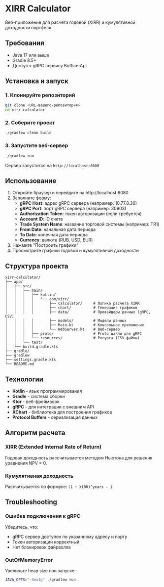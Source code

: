 # XIRR Calculator

Веб-приложение для расчета годовой (XIRR) и кумулятивной доходности портфеля.

## Требования

- Java 17 или выше
- Gradle 8.5+
- Доступ к gRPC сервису BofficerApi

## Установка и запуск

### 1. Клонируйте репозиторий
```bash
git clone <URL-вашего-репозитория>
cd xirr-calculator
```

### 2. Соберите проект
```bash
./gradlew clean build
```

### 3. Запустите веб-сервер
```bash
./gradlew run
```

Сервер запустится на `http://localhost:8080`

## Использование

1. Откройте браузер и перейдите на http://localhost:8080
2. Заполните форму:
   - **gRPC Host**: адрес gRPC сервера (например: 10.77.8.30)
   - **gRPC Port**: порт gRPC сервера (например: 30903)
   - **Authorization Token**: токен авторизации (если требуется)
   - **Account ID**: ID счета
   - **Trade System Name**: название торговой системы (например: TR1)
   - **From Date**: начальная дата периода
   - **To Date**: конечная дата периода
   - **Currency**: валюта (RUB, USD, EUR)
3. Нажмите "Построить графики"
4. Просмотрите графики годовой и кумулятивной доходности

## Структура проекта
```
xirr-calculator/
├── app/
│   ├── src/
│   │   ├── main/
│   │   │   ├── kotlin/
│   │   │   │   └── com/xirr/
│   │   │   │       ├── calculator/     # Логика расчета XIRR
│   │   │   │       ├── chart/          # Генерация графиков
│   │   │   │       ├── data/           # Провайдеры данных (gRPC, CSV)
│   │   │   │       ├── models/         # Модели данных
│   │   │   │       ├── Main.kt         # Консольное приложение
│   │   │   │       └── WebServer.kt    # Веб-сервер
│   │   │   ├── proto/                  # Proto файлы для gRPC
│   │   │   └── resources/              # Ресурсы (CSV файлы)
│   │   └── test/
│   └── build.gradle.kts
├── gradle/
├── gradlew
├── settings.gradle.kts
└── README.md
```

## Технологии

- **Kotlin** - язык программирования
- **Gradle** - система сборки
- **Ktor** - веб-фреймворк
- **gRPC** - для интеграции с внешним API
- **XChart** - библиотека для построения графиков
- **Protocol Buffers** - сериализация данных

## Алгоритм расчета

### XIRR (Extended Internal Rate of Return)
Годовая доходность рассчитывается методом Ньютона для решения уравнения NPV = 0.

### Кумулятивная доходность
Рассчитывается по формуле: `(1 + XIRR)^years - 1`

## Troubleshooting

### Ошибка подключения к gRPC
Убедитесь, что:
- gRPC сервер доступен по указанному адресу и порту
- Токен авторизации корректный
- Нет блокировок файрволла

### OutOfMemoryError
Увеличьте heap size при запуске:
```bash
JAVA_OPTS="-Xmx1g" ./gradlew run
```

